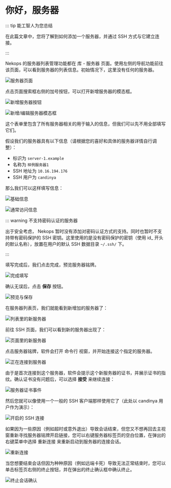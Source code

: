 # 你好，服务器

::: tip 能工智人为您总结

在此篇文章中，您将了解到如何添加一个服务器，并通过 SSH 方式与它建立连接。

:::

Nekops 的服务器列表管理功能都在 库 - 服务器 页面。使用左侧的导航功能前往该页面，可以看到服务器的列表信息。初始情况下，这里没有任何的服务器。

![服务器页面](./page-servers.png)

点击页面搜索框右侧的加号按钮，可以打开新增服务器的模态框。

![新增服务器按钮](./add-server-button.png)

![新增/编辑服务器模态框](./edit-server-modal.png)

这个表单里包含了所有服务器相关的用于输入的信息，但我们可以先不用全部填写它们。

假设我们的服务器具有以下信息（请根据您的喜好和具体的服务器详情自行调整）：

- 标识为 `server-1.example`
- 名称为 `样例服务器1`
- SSH 地址为 `10.16.194.176`
- SSH 用户为 `candinya`

那么我们可以这样填写信息：

![基础信息](./basic-info.png)

![通常访问信息](./regular-access.png)

::: warning 不支持密码认证的服务器

出于安全考虑， Nekops 暂时没有添加对密码认证方式的支持。同时也暂时不支持带有密码保护的 SSH 密钥。这里使用的是没有密码保护的密钥（使用 id_ 开头的默认名称），放置在用户的默认 SSH 数据目录 `~/.ssh/` 下。

:::

填写完成后，我们点击完成，预览服务器铭牌。

![完成填写](./finish-edit.png)

确认无误后，点击 **保存** 按钮。

![预览与保存](./preview-and-save.png)

在服务器列表页，我们就能看到新增加的服务器了：

![列表里的新服务器](./page-servers-with-server.png)

前往 SSH 页面，我们可以看到新的服务器出现了：

![页面里的新服务器](./page-ssh-with-server.png)

点击服务器铭牌，软件会打开 命令行 视窗，并开始连接这个指定的服务器。

![正在连接到服务器](./connecting-to-server.png)

由于是首次连接到这个服务器，软件会提示这个新服务器的证书，并展示证书的指纹。确认证书没有问题后，可以选择 **接受** 来继续连接：

![服务器证书事件](./server-cert-event.png)

然后您就可以像使用一个一般的 SSH 客户端那样使用它了（此处以 candinya 用户作为演示）：

![开启的 SSH 连接](./ssh-connection.png)

如果因为一些原因（例如超时或意外退出）导致会话结束，但您又不想再回去主视窗重新寻找服务器铭牌开启链接，您可以右键服务器标签页的空白位置，在弹出的右键菜单中选择 重新连接 来重新启动到服务器的连接会话。

![重新连接](./reconnect.png)

当您想要结束会话但因为种种原因（例如远端卡死）导致无法正常结束时，您可以单击标签页右侧的终止按钮，并在弹出的终止确认框中确认终止。

![终止会话确认](./terminate.png)
